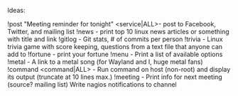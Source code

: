 Ideas:

!post "Meeting reminder for tonight" <service|ALL>- post to Facebook, Twitter, and mailing list
!news - print top 10 linux news articles or something with title and link
!gitlog <repo> - Git stats, # of commits per person
!trivia - Linux trivia game with score keeping, questions from a text file that anyone can add to
!fortune - print your fortune
!menu - Print a list of available options
!metal - A link to a metal song (for Wayland and I, huge metal fans)
!command <command> <command|ALL> - Run command on host (non-root) and display its output (truncate at 10 lines max.)
!meeting - Print info for next meeting (source? mailing list)
Write nagios notifications to channel
